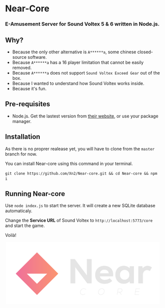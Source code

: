 
# Near-Core
### E-Amusement Server for Sound Voltex 5 & 6 written in Node.js.

## Why?

 - Because the only other alternative is `A******a`, some chinese closed-source software.
 - Because `A******a` has a 16 player limitation that cannot be easily removed.
 - Because `A******a` does not support `Sound Voltex Exceed Gear` out of the box.
 - Because I wanted to understand how Sound Voltex works inside.
 - Because it's fun.

## Pre-requisites

 - Node.js. Get the lastest version from [their website](https://nodejs.org/), or use your package manager.

## Installation

As there is no proprer realease yet, you will have to clone from the `master` branch for now.

You can install Near-core using this command in your terminal.

`git clone https://github.com/Xn2/Near-core.git && cd Near-core && npm i`

## Running Near-core

Use `node index.js` to start the server. It will create a new SQLite database automaticaly.

Change the **Service URL** of Sound Voltex to `http://localhost:5773/core` and start the game.

Voilà!


<p align="center">
  <img src="https://github.com/Xn2/Near-core/raw/main/visuals/Near-core-Banner-White.png" width="500" align="center" />
</p>


